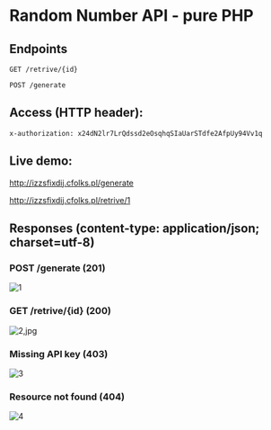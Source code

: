 # Random Number API - pure PHP

## Endpoints
`GET /retrive/{id}`

`POST /generate`
## Access (HTTP header):
`x-authorization: x24dN2lr7LrQdssd2eOsqhqSIaUarSTdfe2AfpUy94Vv1q`

## Live demo:
http://izzsfixdij.cfolks.pl/generate

http://izzsfixdij.cfolks.pl/retrive/1

## Responses (content-type: application/json; charset=utf-8)
### POST /generate (201)

![1](https://user-images.githubusercontent.com/33465063/142688945-6ff50ea5-322a-4894-851c-b63026f17534.jpg)

### GET /retrive/{id} (200)
![2,jpg](https://user-images.githubusercontent.com/33465063/142688951-33054850-a19a-450b-94be-97b04c61c024.jpg)

### Missing API key (403)
![3](https://user-images.githubusercontent.com/33465063/142688963-52aed43f-5590-43e8-be61-726be0db303d.jpg)

### Resource not found (404)
![4](https://user-images.githubusercontent.com/33465063/142688966-bb1e1c57-b6c0-45fc-b99e-825e8faac64e.jpg)
